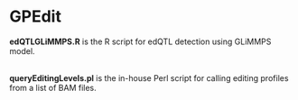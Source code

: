 # GPEdit
<strong>edQTLGLiMMPS.R</strong> is the R script for edQTL detection using GLiMMPS model. <br> <br>

<strong>queryEditingLevels.pl</strong> is the in-house Perl script for calling editing profiles from a list of BAM files. 

